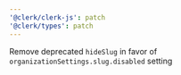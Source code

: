 ```yaml
---
'@clerk/clerk-js': patch
'@clerk/types': patch
---
```


Remove deprecated `hideSlug` in favor of `organizationSettings.slug.disabled` setting
